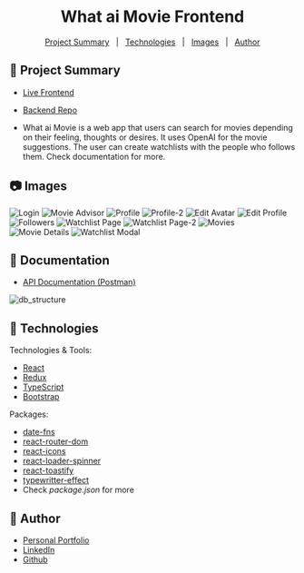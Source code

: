 <h1 align="center">What ai Movie Frontend</h1>

<p align="center">
  <a href="#dart-project-summary">Project Summary</a> &#xa0; | &#xa0;
  <a href="#rocket-technologies">Technologies</a> &#xa0; | &#xa0;
  <a href="#camera-images">Images</a> &#xa0; | &#xa0;
  <a href="#bust_in_silhouette-author">Author</a>
</p>

## :dart: Project Summary

- [Live Frontend](https://what-ai-movie.vercel.app)
- [Backend Repo](https://github.com/yasirozdemir/capstone-project-be)

- What ai Movie is a web app that users can search for movies depending on their feeling, thoughts or desires. It uses OpenAI for the movie suggestions. The user can create watchlists with the people who follows them. Check documentation for more.

## :camera: Images

![Login](./src/assets/mockup/1.png)
![Movie Advisor](./src/assets/mockup/2.png)
![Profile](./src/assets/mockup/3.png)
![Profile-2](./src/assets/mockup/4.png)
![Edit Avatar](./src/assets/mockup/6.png)
![Edit Profile](./src/assets/mockup/7.png)
![Followers](./src/assets/mockup/5.png)
![Watchlist Page](./src/assets/mockup/8.png)
![Watchlist Page-2](./src/assets/mockup/9.png)
![Movies](./src/assets/mockup/10.png)
![Movie Details](./src/assets/mockup/11.png)
![Watchlist Modal](./src/assets/mockup/12.png)

## :open_file_folder: Documentation

- [API Documentation (Postman)](https://documenter.getpostman.com/view/25420267/2s93eU3Zqs)

![db_structure](https://res.cloudinary.com/yasirdev/image/upload/v1683028898/WhataMovie/dev/DB_Structure.png)

## :rocket: Technologies

Technologies & Tools:

- [React](https://react.dev/)
- [Redux](https://redux.js.org/)
- [TypeScript](https://www.typescriptlang.org/)
- [Bootstrap](https://getbootstrap.com/)

Packages:

- [date-fns](https://www.npmjs.com/package/date-fns)
- [react-router-dom](https://www.npmjs.com/package/react-router-dom)
- [react-icons](https://www.npmjs.com/package/react-icons)
- [react-loader-spinner](https://www.npmjs.com/package/react-loader-spinner)
- [react-toastify](https://www.npmjs.com/package/react-toastify)
- [typewritter-effect](https://www.npmjs.com/package/typewriter-effect)
- Check _package.json_ for more

## :bust_in_silhouette: Author

- [Personal Portfolio](https://www.yasirozdemir.com/)
- [LinkedIn](https://www.linkedin.com/in/muhammedyasirozdemir/)
- [Github](https://github.com/yasirozdemir)
